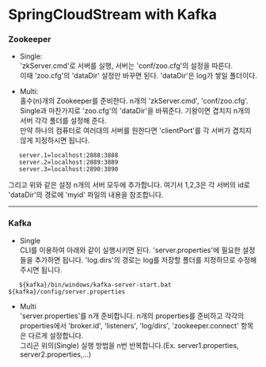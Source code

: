 # SpringCloudStream with Kafka

### Zookeeper

- Single:  
 'zkServer.cmd'로 서버를 실행, 서버는 'conf/zoo.cfg'의 설정을 따른다.  
 이때 'zoo.cfg'의 'dataDir' 설정만 바꾸면 된다. 'dataDir'은 log가 쌓일 폴더이다.

- Multi:  
 홀수(n)개의 Zookeeper를 준비한다. n개의 'zkServer.cmd', 'conf/zoo.cfg'.  
 Single과 마찬가지로 'zoo.cfg'의 'dataDir'을 바꿔준다. 기왕이면 겹치지 n개의 서버 각각 폴더를 설정해 준다.  
 만약 하나의 컴퓨터로 여러대의 서버를 원한다면 'clientPort'를 각 서버가 겹치지 않게 지정하시면 됩니다.
 ```
    server.1=localhost:2888:3888
    server.2=localhost:2889:3889
    server.3=localhost:2890:3890
 ```
 그리고 위와 같은 설정 n개의 서버 모두에 추가합니다. 여기서 1,2,3은 각 서버의 id로 'dataDir'의 경로에 'myid' 파일의 내용을 참조합니다.  
 ___
 
 ### Kafka
 
 - Single  
   CLI를 이용하여 아래와 같이 실행시키면 된다. 'server.properties'에 필요한 설정들을 추가하면 됩니다. 'log.dirs'의 경로는 log를 저장할 폴더를 지정하므로 수정해주시면 됩니다.
 ```
    ${kafka}/bin/windows/kafka-server-start.bat ${kafka}/config/server.properties
 ```
 
 - Multi  
 'server.properties'를 n개 준비합니다. n개의 properties를 준비하고 각각의 properties에서 'broker.id', 'listeners', 'log/dirs', 'zookeeper.connect' 항목은 다르게 설정합니다.  
 그리곤 위의(Single) 실행 방법을 n번 반복합니다.(Ex. server1.properties, server2.properties,...)
 